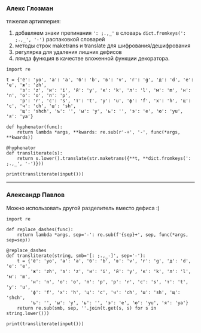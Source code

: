 ### Алекс Глозман

тяжелая артиллерия: 

1. добавляем знаки препинания `': ;.,_'` в словарь `dict.fromkeys(': ;.,_', '-')` распаковкой словарей
2. методы строк maketrans и translate для шифрования/дешифрования
3. регулярка для удаления лишних дефисов
4. лямда функция в качестве вложенной функции декоратора.

```
import re

t = {'ё': 'yo', 'а': 'a', 'б': 'b', 'в': 'v', 'г': 'g', 'д': 'd', 'е': 'e', 'ж': 'zh',
     'з': 'z', 'и': 'i', 'й': 'y', 'к': 'k', 'л': 'l', 'м': 'm', 'н': 'n', 'о': 'o', 'п': 'p',
     'р': 'r', 'с': 's', 'т': 't', 'у': 'u', 'ф': 'f', 'х': 'h', 'ц': 'c', 'ч': 'ch', 'ш': 'sh',
     'щ': 'shch', 'ъ': '', 'ы': 'y', 'ь': '', 'э': 'e', 'ю': 'yu', 'я': 'ya'}

def hyphenator(func):    
    return lambda *args, **kwards: re.sub(r'-+', '-', func(*args, **kwards))

@hyphenator
def transliterate(s):
    return s.lower().translate(str.maketrans({**t, **dict.fromkeys(': ;.,_', '-')}))    
    
print(transliterate(input()))
```
___

### Александр Павлов

Можно использовать другой разделитель вместо дефиса :)
```
import re

def replace_dashes(func):
    return lambda *args, sep='-': re.sub(f'{sep}+', sep, func(*args, sep=sep))

@replace_dashes
def transliterate(string, smb='[: ;.,_-]', sep='-'):
    t = {'ё': 'yo', 'а': 'a', 'б': 'b', 'в': 'v', 'г': 'g', 'д': 'd', 'е': 'e',
         'ж': 'zh', 'з': 'z', 'и': 'i', 'й': 'y', 'к': 'k', 'л': 'l', 'м': 'm',
         'н': 'n', 'о': 'o', 'п': 'p', 'р': 'r', 'с': 's', 'т': 't', 'у': 'u',
         'ф': 'f', 'х': 'h', 'ц': 'c', 'ч': 'ch', 'ш': 'sh', 'щ': 'shch',
         'ъ': '', 'ы': 'y', 'ь': '', 'э': 'e', 'ю': 'yu', 'я': 'ya'}
    return re.sub(smb, sep, ''.join(t.get(s, s) for s in string.lower()))

print(transliterate(input()))
```
